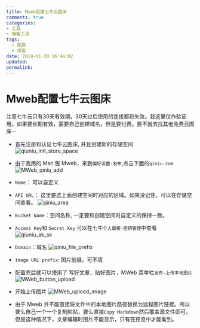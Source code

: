 ```yaml
---
title: Mweb配置七牛云图床
comments: true
categories:
- 工具
- 博客工具
tags:
  - 图床
  - 博客
date: 2019-01-30 16:44:02
updated:
permalink:
---
```


# Mweb配置七牛云图床

注意七牛云只有30天有效期，30天过后使用的连接都将失效。我这里仅作验证用。如果要长期有效，需要自己创建域名，但是要付费。要不就去找其他免费云图床···<!--more-->
* 首先注册和认证七牛云图床, 并且创建新的存储空间
![qiuniu_init_store_space](https://i.loli.net/2019/01/28/5c4f0642d8e22.jpg)
* 由于我用的 Mac 版 Mweb，来到`偏好设置-发布`,点击下面的`qiniu.com`
![MWeb_qiniu_add](https://i.loli.net/2019/01/28/5c4f0642b557c.jpg)
* `Name`： 可以自定义
* `API URL`： 这里要选上面创建空间时对应的区域。如果没记住，可以在存储空间查看。
![qiniu_area](https://i.loli.net/2019/01/28/5c4f064295f33.jpg)
* `Bucket Name`：空间名称, 一定要和创建空间时自定义的保持一致。
* `Access Key`和 `Secret Key` 可以在七牛`个人面板-密钥管理`中查看
![qiuniu_ak_sk](https://i.loli.net/2019/01/28/5c4f0642b71cf.jpg)
* `Domain`：域名
![qiniu_file_prefix](https://i.loli.net/2019/01/28/5c4f0642bc064.jpg)
* `image URL prefix`: 图片前缀，可不填

* 配置完后就可以使用了
写好文章，贴好图片，MWeb 菜单栏`发布-上传本地图片`
![MWeb_button_upload](https://i.loli.net/2019/01/28/5c4f0642b1785.jpg)
* 开始上传图片
![MWeb_upload_image](https://i.loli.net/2019/01/28/5c4f0642b8e42.jpg)
* 由于 Mweb 并不能直接将文件中的本地图片路径替换为远程图片链接。所以要么自己一个一个复制粘贴，要么直接`Copy Markdown`然后覆盖源文件即可。但是这种情况下，文章编辑时图片不能显示，只有在预览中才能看到。


